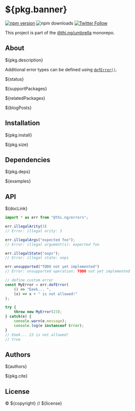 # ${pkg.banner}

[![npm version](https://img.shields.io/npm/v/${pkg.name}.svg)](https://www.npmjs.com/package/${pkg.name})
![npm downloads](https://img.shields.io/npm/dm/${pkg.name}.svg)
[![Twitter Follow](https://img.shields.io/twitter/follow/thing_umbrella.svg?style=flat-square&label=twitter)](https://twitter.com/thing_umbrella)

This project is part of the
[@thi.ng/umbrella](https://github.com/thi-ng/umbrella/) monorepo.

<!-- TOC -->

## About

${pkg.description}

Additional error types can be defined using
[`defError()`](https://github.com/thi-ng/umbrella/tree/develop/packages/errors/src/deferror.ts).

${status}

${supportPackages}

${relatedPackages}

${blogPosts}

## Installation

${pkg.install}

${pkg.size}

## Dependencies

${pkg.deps}

${examples}

## API

${docLink}

```ts
import * as err from "@thi.ng/errors";

err.illegalArity(3)
// Error: illegal arity: 3

err.illegalArgs("expected foo");
// Error: illegal argument(s): expected foo

err.illegalState("oops");
// Error: illegal state: oops

err.unsupported("TODO not yet implemented")
// Error: unsupported operation: TODO not yet implemented

// define custom error
const MyError = err.defError(
    () => "Eeek... ",
    (x) => x + " is not allowed!"
);

try {
    throw new MyError(23);
} catch(e) {
    console.warn(e.message);
    console.log(e instanceof Error);
}
// Eeek... 23 is not allowed!
// true
```

## Authors

${authors}

${pkg.cite}

## License

&copy; ${copyright} // ${license}
